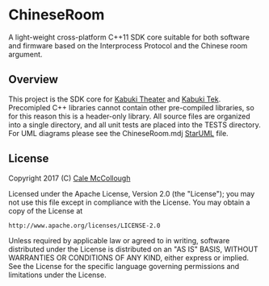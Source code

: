 # ChineseRoom
A light-weight cross-platform C++11 SDK core suitable for both software and firmware based on the Interprocess Protocol and the Chinese room argument.

## Overview
This project is the SDK core for [Kabuki Theater](https://github.com/Kabuki-Toolkit/Kabuki-Theater) and [Kabuki Tek](https://github.com/Kabuki-Toolkit/Kabuki-Tek). Precomipled C++ libraries cannot contain other pre-compiled libraries, so for this reason this is a header-only library. All source files are organized into a single directory, and all unit tests are placed into the TESTS directory. For UML diagrams please see the ChineseRoom.mdj [StarUML](http://staruml.io/) file.

## License ##
Copyright 2017 (C) [Cale McCollough](mailto:calemccollough@gmail.com)

Licensed under the Apache License, Version 2.0 (the "License");
you may not use this file except in compliance with the License.
You may obtain a copy of the License at

    http://www.apache.org/licenses/LICENSE-2.0

Unless required by applicable law or agreed to in writing, software
distributed under the License is distributed on an "AS IS" BASIS,
WITHOUT WARRANTIES OR CONDITIONS OF ANY KIND, either express or implied.
See the License for the specific language governing permissions and
limitations under the License.

